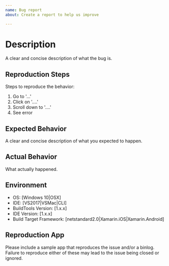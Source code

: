 ```yaml
---
name: Bug report
about: Create a report to help us improve

---
```


# Description

A clear and concise description of what the bug is.

## Reproduction Steps

Steps to reproduce the behavior:
1. Go to '...'
2. Click on '....'
3. Scroll down to '....'
4. See error

## Expected Behavior

A clear and concise description of what you expected to happen.

## Actual Behavior

What actually happened.

## Environment

- OS: [Windows 10|OSX]
- IDE: [VS2017|VSMac|CLI]
- BuildTools Version: [1.x.x]
- IDE Version: [1.x.x]
- Build Target Framework: [netstandard2.0|Xamarin.iOS|Xamarin.Android]

## Reproduction App

Please include a sample app that reproduces the issue and/or a binlog. Failure to reproduce either of these may lead to the issue being closed or ignored.

